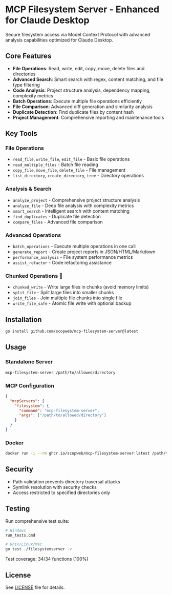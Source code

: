 # MCP Filesystem Server - Enhanced for Claude Desktop

Secure filesystem access via Model Context Protocol with advanced analysis capabilities optimized for Claude Desktop.

## Core Features

- **File Operations**: Read, write, edit, copy, move, delete files and directories
- **Advanced Search**: Smart search with regex, content matching, and file type filtering
- **Code Analysis**: Project structure analysis, dependency mapping, complexity metrics
- **Batch Operations**: Execute multiple file operations efficiently
- **File Comparison**: Advanced diff generation and similarity analysis
- **Duplicate Detection**: Find duplicate files by content hash
- **Project Management**: Comprehensive reporting and maintenance tools

## Key Tools

### File Operations
- `read_file`, `write_file`, `edit_file` - Basic file operations
- `read_multiple_files` - Batch file reading
- `copy_file`, `move_file`, `delete_file` - File management
- `list_directory`, `create_directory`, `tree` - Directory operations

### Analysis & Search
- `analyze_project` - Comprehensive project structure analysis
- `analyze_file` - Deep file analysis with complexity metrics
- `smart_search` - Intelligent search with content matching
- `find_duplicates` - Duplicate file detection
- `compare_files` - Advanced file comparison

### Advanced Operations
- `batch_operations` - Execute multiple operations in one call
- `generate_report` - Create project reports in JSON/HTML/Markdown
- `performance_analysis` - File system performance metrics
- `assist_refactor` - Code refactoring assistance

### Chunked Operations 🚀
- `chunked_write` - Write large files in chunks (avoid memory limits)
- `split_file` - Split large files into smaller chunks
- `join_files` - Join multiple file chunks into single file
- `write_file_safe` - Atomic file write with optional backup

## Installation

```bash
go install github.com/scopweb/mcp-filesystem-server@latest
```

## Usage

### Standalone Server
```bash
mcp-filesystem-server /path/to/allowed/directory
```

### MCP Configuration
```json
{
  "mcpServers": {
    "filesystem": {
      "command": "mcp-filesystem-server",
      "args": ["/path/to/allowed/directory"]
    }
  }
}
```

### Docker
```bash
docker run -i --rm ghcr.io/scopweb/mcp-filesystem-server:latest /path/to/directory
```

## Security

- Path validation prevents directory traversal attacks
- Symlink resolution with security checks
- Access restricted to specified directories only

## Testing

Run comprehensive test suite:
```bash
# Windows
run_tests.cmd

# Unix/Linux/Mac
go test ./filesystemserver -v
```

Test coverage: 34/34 functions (100%)

## License

See [LICENSE](LICENSE) file for details.